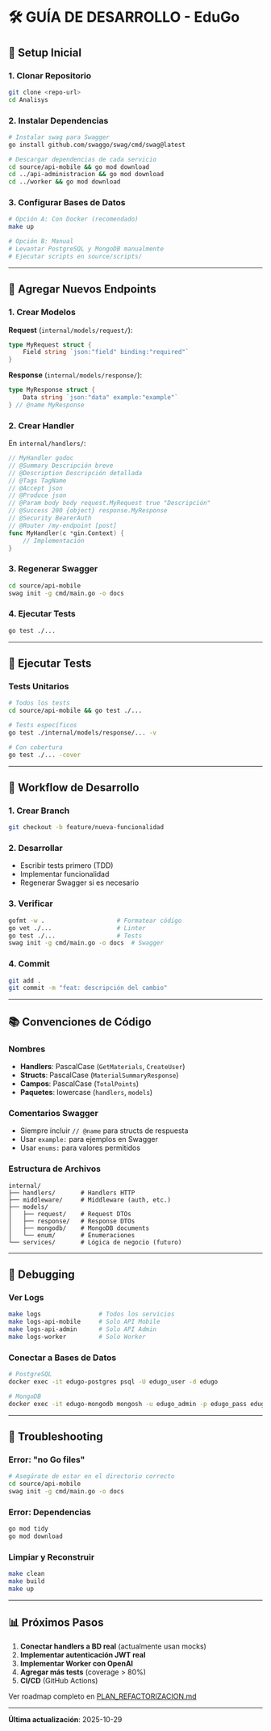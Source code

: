 # 🛠️ GUÍA DE DESARROLLO - EduGo

## 🏁 Setup Inicial

### 1. Clonar Repositorio
```bash
git clone <repo-url>
cd Analisys
```

### 2. Instalar Dependencias

```bash
# Instalar swag para Swagger
go install github.com/swaggo/swag/cmd/swag@latest

# Descargar dependencias de cada servicio
cd source/api-mobile && go mod download
cd ../api-administracion && go mod download
cd ../worker && go mod download
```

### 3. Configurar Bases de Datos

```bash
# Opción A: Con Docker (recomendado)
make up

# Opción B: Manual
# Levantar PostgreSQL y MongoDB manualmente
# Ejecutar scripts en source/scripts/
```

---

## 📝 Agregar Nuevos Endpoints

### 1. Crear Modelos

**Request** (`internal/models/request/`):
```go
type MyRequest struct {
    Field string `json:"field" binding:"required"`
}
```

**Response** (`internal/models/response/`):
```go
type MyResponse struct {
    Data string `json:"data" example:"example"`
} // @name MyResponse
```

### 2. Crear Handler

En `internal/handlers/`:
```go
// MyHandler godoc
// @Summary Descripción breve
// @Description Descripción detallada
// @Tags TagName
// @Accept json
// @Produce json
// @Param body body request.MyRequest true "Descripción"
// @Success 200 {object} response.MyResponse
// @Security BearerAuth
// @Router /my-endpoint [post]
func MyHandler(c *gin.Context) {
    // Implementación
}
```

### 3. Regenerar Swagger

```bash
cd source/api-mobile
swag init -g cmd/main.go -o docs
```

### 4. Ejecutar Tests

```bash
go test ./...
```

---

## 🧪 Ejecutar Tests

### Tests Unitarios
```bash
# Todos los tests
cd source/api-mobile && go test ./...

# Tests específicos
go test ./internal/models/response/... -v

# Con cobertura
go test ./... -cover
```

---

## 🔄 Workflow de Desarrollo

### 1. Crear Branch
```bash
git checkout -b feature/nueva-funcionalidad
```

### 2. Desarrollar
- Escribir tests primero (TDD)
- Implementar funcionalidad
- Regenerar Swagger si es necesario

### 3. Verificar
```bash
gofmt -w .                    # Formatear código
go vet ./...                  # Linter
go test ./...                 # Tests
swag init -g cmd/main.go -o docs  # Swagger
```

### 4. Commit
```bash
git add .
git commit -m "feat: descripción del cambio"
```

---

## 📚 Convenciones de Código

### Nombres
- **Handlers**: PascalCase (`GetMaterials`, `CreateUser`)
- **Structs**: PascalCase (`MaterialSummaryResponse`)
- **Campos**: PascalCase (`TotalPoints`)
- **Paquetes**: lowercase (`handlers`, `models`)

### Comentarios Swagger
- Siempre incluir `// @name` para structs de respuesta
- Usar `example:` para ejemplos en Swagger
- Usar `enums:` para valores permitidos

### Estructura de Archivos
```
internal/
├── handlers/       # Handlers HTTP
├── middleware/     # Middleware (auth, etc.)
├── models/
│   ├── request/    # Request DTOs
│   ├── response/   # Response DTOs
│   ├── mongodb/    # MongoDB documents
│   └── enum/       # Enumeraciones
└── services/       # Lógica de negocio (futuro)
```

---

## 🐛 Debugging

### Ver Logs
```bash
make logs                # Todos los servicios
make logs-api-mobile     # Solo API Mobile
make logs-api-admin      # Solo API Admin
make logs-worker         # Solo Worker
```

### Conectar a Bases de Datos
```bash
# PostgreSQL
docker exec -it edugo-postgres psql -U edugo_user -d edugo

# MongoDB
docker exec -it edugo-mongodb mongosh -u edugo_admin -p edugo_pass edugo
```

---

## 🔧 Troubleshooting

### Error: "no Go files"
```bash
# Asegúrate de estar en el directorio correcto
cd source/api-mobile
swag init -g cmd/main.go -o docs
```

### Error: Dependencias
```bash
go mod tidy
go mod download
```

### Limpiar y Reconstruir
```bash
make clean
make build
make up
```

---

## 📊 Próximos Pasos

1. **Conectar handlers a BD real** (actualmente usan mocks)
2. **Implementar autenticación JWT real**
3. **Implementar Worker con OpenAI**
4. **Agregar más tests** (coverage > 80%)
5. **CI/CD** (GitHub Actions)

Ver roadmap completo en [PLAN_REFACTORIZACION.md](../PLAN_REFACTORIZACION.md)

---

**Última actualización**: 2025-10-29
